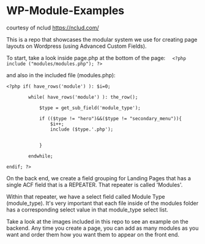 # WP-Module-Examples
courtesy of nclud https://nclud.com/

This is a repo that showcases the modular system we use for creating page layouts on Wordpress (using Advanced Custom Fields). 

To start, take a look inside page.php at the bottom of the page: `	<?php include ("modules/modules.php"); ?>`

and also in the included file (modules.php):

```
<?php if( have_rows('module') ): $i=0;

		while( have_rows('module') ): the_row(); 

			$type = get_sub_field('module_type');

			if (($type != "hero")&&($type != "secondary_menu")){
				$i++;
				include ($type.'.php');


			}

		endwhile;

endif; ?>
```

On the back end, we create a field grouping for Landing Pages that has a single ACF field that is a REPEATER. That repeater is called 'Modules'. 

Within that repeater, we have a select field called Module Type (module_type). It's very important that each file inside of the modules folder has a corresponding select value in that module_type select list. 

Take a look at the images included in this repo to see an example on the backend. Any time you create a page, you can add as many modules as you want and order them how you want them to appear on the front end.
